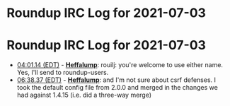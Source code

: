 # Roundup IRC Log for 2021-07-03 #
# Roundup IRC Log for 2021-07-03
* <a href="#04:01.14" id="04:01.14">04:01.14 (EDT)</a> - __[Heffalump](https://github.com/Heffalump)__: rouilj: you're welcome to use either name. Yes, I'll send to roundup-users.
* <a href="#06:38.37" id="06:38.37">06:38.37 (EDT)</a> - __[Heffalump](https://github.com/Heffalump)__: and I'm not sure about csrf defenses. I took the default config file from 2.0.0 and merged in the changes we had against 1.4.15 (i.e. did a three-way merge)

